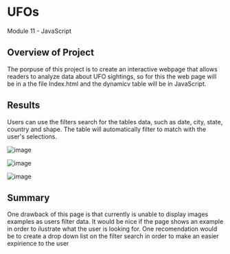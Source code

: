 # UFOs
Module 11 - JavaScript

## Overview of Project

The porpuse of this project is to create an interactive webpage that allows readers to analyze data about UFO sightings, so for this the web page will be in a the file Index.html and the dynamicv table will be in JavaScript.


## Results

Users can use the filters search for the tables data, such as date, city, state, country and shape. The table will automatically filter to match with the user's selections.

![image](https://user-images.githubusercontent.com/95327338/156948136-357acc9a-7a8a-4156-8a53-ef551801f30d.png)

![image](https://user-images.githubusercontent.com/95327338/156948183-94e4ef40-39f5-4587-be62-b135dd47060a.png)

![image](https://user-images.githubusercontent.com/95327338/156948075-2e5ca094-dd37-465f-84db-a35e95a544b0.png)


## Summary

One drawback of this page is that currently is unable to display images examples as users filter data. It would be nice if the page shows an example in order to ilustrate what the user is looking for. One recomendation would be to create a drop down list on the filter search in order to make an easier expirience to the user



